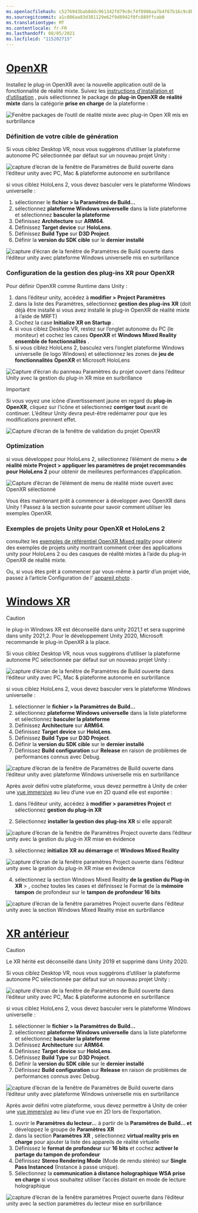 ```yaml
---
ms.openlocfilehash: c5276943bab0ddc961342f879c0cf4f8986aa7b4f67b16c9c8b5415ca6fc58fd
ms.sourcegitcommit: a1c086aa83d381129e62f9d8942f0fc889ffcab0
ms.translationtype: MT
ms.contentlocale: fr-FR
ms.lasthandoff: 08/05/2021
ms.locfileid: "115202715"
---
```

# <a name="openxr"></a>[OpenXR](#tab/openxr)

Installez le plug-in OpenXR avec la nouvelle application outil de la fonctionnalité de réalité mixte. Suivez les [instructions d’installation et d’utilisation](../../welcome-to-mr-feature-tool.md) , puis sélectionnez le package de **plug-in OpenXR de réalité mixte** dans la catégorie **prise en charge** de la plateforme :

![Fenêtre packages de l’outil de réalité mixte avec plug-in Open XR mis en surbrillance](../../images/feature-tool-openxr.png)

### <a name="setting-your-build-target"></a>Définition de votre cible de génération

Si vous ciblez Desktop VR, nous vous suggérons d’utiliser la plateforme autonome PC sélectionnée par défaut sur un nouveau projet Unity :

![capture d’écran de la fenêtre de Paramètres de Build ouverte dans l’éditeur unity avec PC, Mac & plateforme autonome en surbrillance](../../images/wmr-config-img-3.png)

si vous ciblez HoloLens 2, vous devez basculer vers le plateforme Windows universelle :

1. sélectionner le **fichier > la Paramètres de Build...**
2. sélectionnez **plateforme Windows universelle** dans la liste plateforme et sélectionnez **basculer la plateforme**
3. Définissez **Architecture** sur **ARM64**.
4. Définissez **Target device** sur **HoloLens**.
5. Définissez **Build Type** sur **D3D Project**.
6. Définir la **version du SDK cible** sur le **dernier installé**

![capture d’écran de la fenêtre de Paramètres de Build ouverte dans l’éditeur unity avec plateforme Windows universelle mis en surbrillance](../../images/wmr-config-img-4.png)

### <a name="configuring-xr-plugin-management-for-openxr"></a>Configuration de la gestion des plug-ins XR pour OpenXR

Pour définir OpenXR comme Runtime dans Unity :

1. dans l’éditeur unity, accédez à **modifier > Project Paramètres**
2. dans la liste des Paramètres, sélectionnez **gestion des plug-ins XR** (doit déjà être installé si vous avez installé le plug-in OpenXR de réalité mixte à l’aide de MRFT)
3. Cochez la case **Initialize XR on Startup** .
4. si vous ciblez Desktop VR, restez sur l’onglet autonome du PC (le moniteur) et cochez les cases **OpenXR** et **Windows Mixed Reality ensemble de fonctionnalités** .
5. si vous ciblez HoloLens 2, basculez vers l’onglet plateforme Windows universelle (le logo Windows) et sélectionnez les zones de **jeu de fonctionnalités** **OpenXR** et Microsoft HoloLens

![Capture d’écran du panneau Paramètres du projet ouvert dans l’éditeur Unity avec la gestion du plug-in XR mise en surbrillance](../../images/openxr-img-05.png)

> [!IMPORTANT]
> Si vous voyez une icône d’avertissement jaune en regard du **plug-in OpenXR**, cliquez sur l’icône et sélectionnez **corriger tout** avant de continuer. L’éditeur Unity devra peut-être redémarrer pour que les modifications prennent effet.

![Capture d’écran de la fenêtre de validation du projet OpenXR](../../images/openxr-img-06.png)

### <a name="optimization"></a>Optimization

si vous développez pour HoloLens 2, sélectionnez l’élément de menu **> de réalité mixte Project > appliquer les paramètres de projet recommandés pour HoloLens 2** pour obtenir de meilleures performances d’application.

![Capture d’écran de l’élément de menu de réalité mixte ouvert avec OpenXR sélectionné](../../images/openxr-img-08.png)

Vous êtes maintenant prêt à commencer à développer avec OpenXR dans Unity !  Passez à la section suivante pour savoir comment utiliser les exemples OpenXR.

### <a name="unity-sample-projects-for-openxr-and-hololens-2"></a>Exemples de projets Unity pour OpenXR et HoloLens 2

consultez les [exemples de référentiel OpenXR Mixed reality](https://github.com/microsoft/OpenXR-Unity-MixedReality-Samples) pour obtenir des exemples de projets unity montrant comment créer des applications unity pour HoloLens 2 ou des casques de réalité mixtes à l’aide du plug-in OpenXR de réalité mixte.

Ou, si vous êtes prêt à commencer par vous-même à partir d’un projet vide, passez à l’article Configuration de l' [appareil photo](../../camera-in-unity.md) .

# <a name="windows-xr"></a>[Windows XR](#tab/windowsxr)

> [!CAUTION]
> le plug-in Windows XR est déconseillé dans unity 2021,1 et sera supprimé dans unity 2021,2.  Pour le développement Unity 2020, Microsoft recommande le plug-in OpenXR à la place.

Si vous ciblez Desktop VR, nous vous suggérons d’utiliser la plateforme autonome PC sélectionnée par défaut sur un nouveau projet Unity :

![capture d’écran de la fenêtre de Paramètres de Build ouverte dans l’éditeur unity avec PC, Mac & plateforme autonome en surbrillance](../../images/wmr-config-img-3.png)

si vous ciblez HoloLens 2, vous devez basculer vers le plateforme Windows universelle :

1.  sélectionner le **fichier > la Paramètres de Build...**
2.  sélectionnez **plateforme Windows universelle** dans la liste plateforme et sélectionnez **basculer la plateforme**
3.  Définissez **Architecture** sur **ARM64**.
4.  Définissez **Target device** sur **HoloLens**.
5.  Définissez **Build Type** sur **D3D Project**.
6.  Définir la **version du SDK cible** sur le **dernier installé**
7.  Définissez **Build configuration** sur **Release** en raison de problèmes de performances connus avec Debug.

![capture d’écran de la fenêtre de Paramètres de Build ouverte dans l’éditeur unity avec plateforme Windows universelle mis en surbrillance](../../images/wmr-config-img-4.png)

Après avoir défini votre plateforme, vous devez permettre à Unity de créer une [vue immersive](../../../../design/app-views.md) au lieu d’une vue en 2D quand elle est exportée :

1. dans l’éditeur unity, accédez à **modifier > paramètres Project** et sélectionnez **gestion du plug-in XR**

2. Sélectionnez **installer la gestion des plug-ins XR** si elle apparaît

![capture d’écran de la fenêtre de Paramètres Project ouverte dans l’éditeur unity avec la gestion du plug-in XR mise en évidence](../../images/wmr-config-img-5.png)

3. sélectionnez **initialize XR au démarrage** et **Windows Mixed Reality**

![capture d’écran de la fenêtre paramètres Project ouverte dans l’éditeur unity avec la gestion du plug-in XR mise en évidence](../../images/wmr-config-img-7.png)

4. sélectionnez la section Windows Mixed Reality **de la gestion du Plug-in XR**  >   , cochez toutes les cases et définissez le Format de la **mémoire tampon** de profondeur sur le **tampon de profondeur 16 bits**

![capture d’écran de la fenêtre paramètres Project ouverte dans l’éditeur unity avec la section Windows Mixed Reality mise en surbrillance](../../images/wmr-config-img-8.png)

# <a name="legacy-xr"></a>[XR antérieur](#tab/legacy)

> [!CAUTION]
> Le XR hérité est déconseillé dans Unity 2019 et supprimé dans Unity 2020.

Si vous ciblez Desktop VR, nous vous suggérons d’utiliser la plateforme autonome PC sélectionnée par défaut sur un nouveau projet Unity :

![capture d’écran de la fenêtre de Paramètres de Build ouverte dans l’éditeur unity avec PC, Mac & plateforme autonome en surbrillance](../../images/wmr-config-img-3.png)

si vous ciblez HoloLens 2, vous devez basculer vers le plateforme Windows universelle :

1.  sélectionner le **fichier > la Paramètres de Build...**
2.  sélectionnez **plateforme Windows universelle** dans la liste plateforme et sélectionnez **basculer la plateforme**
3.  Définissez **Architecture** sur **ARM64**.
4.  Définissez **Target device** sur **HoloLens**.
5.  Définissez **Build Type** sur **D3D Project**.
6.  Définir la **version du SDK cible** sur le **dernier installé**
7.  Définissez **Build configuration** sur **Release** en raison de problèmes de performances connus avec Debug.

![capture d’écran de la fenêtre de Paramètres de Build ouverte dans l’éditeur unity avec plateforme Windows universelle mis en surbrillance](../../images/wmr-config-img-4.png)

Après avoir défini votre plateforme, vous devez permettre à Unity de créer une [vue immersive](../../../../design/app-views.md) au lieu d’une vue en 2D lors de l’exportation.

1. ouvrir le **Paramètres du lecteur...** à partir de la **Paramètres de Build... et** développez le groupe de **Paramètres XR**
2. dans la section **Paramètres XR** , sélectionnez **virtual reality pris en charge** pour ajouter la liste des appareils de réalité virtuelle
3. Définissez le **format de profondeur** sur **16 bits** et cochez **activer le partage du tampon de profondeur**
4. Définissez **Stereo Rendering Mode** (Mode de rendu stéréo) sur **Single Pass Instanced** (Instance à passe unique).
5. Sélectionnez la **communication à distance holographique WSA prise en charge** si vous souhaitez utiliser l’accès distant en mode de lecture holographique

![capture d’écran de la fenêtre paramètres Project ouverte dans l’éditeur unity avec la section paramètres du lecteur mise en surbrillance](../../images/wmr-config-img-9.png)
